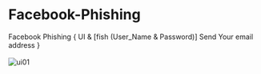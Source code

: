 # Facebook-Phishing
Facebook Phishing { UI &amp;  [fish (User_Name &amp; Password)] Send Your email address }
<br><br>
![ui01](https://user-images.githubusercontent.com/77710282/158953984-17708128-2cff-445f-88c9-0f6daf64e9ee.PNG)


